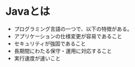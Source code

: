 # Javaとは
- プログラミング言語の一つで、以下の特徴がある。
- アプリケーションの仕様変更が容易であること
- セキュリティが強固であること
- 長期間にわたる保守・運用に対応すること
- 実行速度が速いこと

